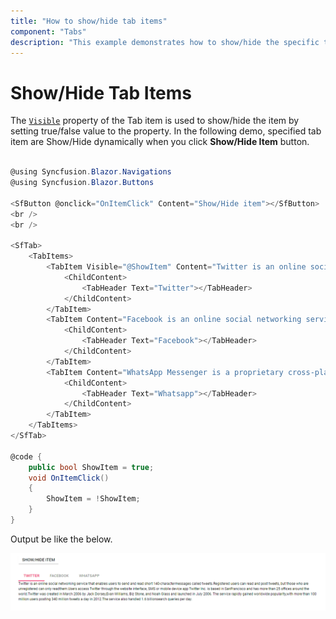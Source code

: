 ```yaml
---
title: "How to show/hide tab items"
component: "Tabs"
description: "This example demonstrates how to show/hide the specific tab item in the Blazor Tabs component."
---
```


# Show/Hide Tab Items

The [`Visible`](https://help.syncfusion.com/cr/blazor/Syncfusion.Blazor.Navigations.TabItem.html#Syncfusion_Blazor_Navigations_TabItem_Visible) property of the Tab item is used to show/hide the item by setting true/false value to the property. In the following demo, specified tab item are Show/Hide dynamically when you click **Show/Hide Item** button.

```csharp

@using Syncfusion.Blazor.Navigations
@using Syncfusion.Blazor.Buttons

<SfButton @onclick="OnItemClick" Content="Show/Hide item"></SfButton>
<br />
<br />

<SfTab>
    <TabItems>
        <TabItem Visible="@ShowItem" Content="Twitter is an online social networking service that enables users to send and read short 140-charactermessages called tweets.Registered users can read and post tweets, but those who are unregistered can only readthem.Users access Twitter through the website interface, SMS or mobile device app Twitter Inc. is based in SanFrancisco and has more than 25 offices around the world.Twitter was created in March 2006 by Jack Dorsey,Evan Williams, Biz Stone, and Noah Glass and launched in July 2006. The service rapidly gained worldwide popularity,with more than 100 million users posting 340 million tweets a day in 2012.The service also handled 1.6 billionsearch queries per day.">
            <ChildContent>
                <TabHeader Text="Twitter"></TabHeader>
            </ChildContent>
        </TabItem>
        <TabItem Content="Facebook is an online social networking service headquartered in Menlo Park, California. Its website waslaunched on February 4, 2004, by Mark Zuckerberg with his Harvard College roommates and fellow students EduardoSaverin, Andrew McCollum, Dustin Moskovitz and Chris Hughes.">
            <ChildContent>
                <TabHeader Text="Facebook"></TabHeader>
            </ChildContent>
        </TabItem>
        <TabItem Content="WhatsApp Messenger is a proprietary cross-platform instant messaging client for smartphones that operatesunder a subscription business model.It uses the Internet to send text messages, images, video, user location andaudio media messages to other users using standard cellular mobile numbers. As of February 2016, WhatsApp had a userbase of up to one billion,[10] making it the most globally popular messaging application.WhatsApp Inc., based inMountain View, California, was acquired by Facebook Inc.on February 19, 2014, for approximately US$19.3 billion.">
            <ChildContent>
                <TabHeader Text="Whatsapp"></TabHeader>
            </ChildContent>
        </TabItem>
    </TabItems>
</SfTab>

@code {
    public bool ShowItem = true;
    void OnItemClick()
    {
        ShowItem = !ShowItem;
    }
}

```

Output be like the below.

![Dynamic Show/Hide tab item](../images/showHideItem.gif)